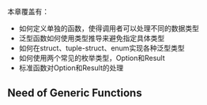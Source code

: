 本章覆盖有：

- 如何定义单独的函数，使得调用者可以处理不同的数据类型
- 泛型函数如何使用类型推导来避免指定具体类型
- 如何在struct、tuple-struct、enum实现各种泛型类型
- 如何使用两个常见的枚举类型，Option和Result
- 标准函数对Option和Result的处理

## Need of Generic Functions





























































